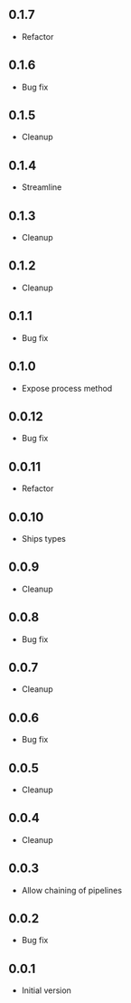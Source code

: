 ## 0.1.7

-   Refactor

## 0.1.6

-   Bug fix

## 0.1.5

-   Cleanup

## 0.1.4

-   Streamline

## 0.1.3

-   Cleanup

## 0.1.2

-   Cleanup

## 0.1.1

-   Bug fix

## 0.1.0

-   Expose process method

## 0.0.12

-   Bug fix

## 0.0.11

-   Refactor

## 0.0.10

-   Ships types

## 0.0.9

-   Cleanup

## 0.0.8

-   Bug fix

## 0.0.7

-   Cleanup

## 0.0.6

-   Bug fix

## 0.0.5

-   Cleanup

## 0.0.4

-   Cleanup

## 0.0.3

-   Allow chaining of pipelines

## 0.0.2

-   Bug fix

## 0.0.1

-   Initial version
